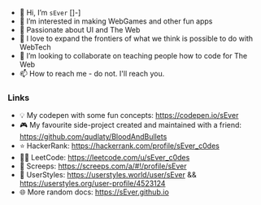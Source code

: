 - 👋 Hi, I’m `sEver` []-]
- 👀 I’m interested in making WebGames and other fun apps
- 🖤 Passionate about UI and The Web
- 🤗 I love to expand the frontiers of what we think is possible to do with WebTech
- 💞️ I’m looking to collaborate on teaching people how to code for The Web
- 📫 How to reach me - do not. I'll reach you.

### Links
- 💡 My codepen with some fun concepts: https://codepen.io/sEver
- 🎮 My favourite side-project created and maintained with a friend: https://github.com/qudlaty/BloodAndBullets
- ⭐ HackerRank: https://hackerrank.com/profile/sEver_c0des
- 👨‍💻 LeetCode: https://leetcode.com/u/sEver_c0des
- 🐜 Screeps: https://screeps.com/a/#!/profile/sEver
- 🎨 UserStyles: https://userstyles.world/user/sEver && https://userstyles.org/user-profile/4523124
- 🌐 More random docs: https://sEver.github.io
<!---
sEver/sEver is a ✨ special ✨ repository because its `README.md` (this file) appears on your GitHub profile.
You can click the Preview link to take a look at your changes.
--->
